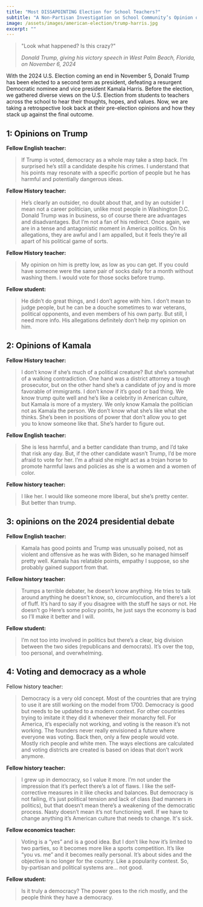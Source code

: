 ```yaml
---
title: "Most DISSAPOINTING Election for School Teachers?"
subtitle: "A Non-Partisan Investigation on School Community’s Opinion on the 2024 U.S. Election."
image: /assets/images/american-election/trump-harris.jpg
excerpt: ""
---
```

> "Look what happened? Is this crazy?"
>
> <cite>Donald Trump, giving his victory speech in West Palm Beach, Florida, on November 6, 2024</cite>

With the 2024 U.S. Election coming an end in November 5, Donald Trump has been elected to a second term as president, defeating a resurgent Democratic nominee and vice president Kamala Harris. Before the election, we gathered diverse views on the U.S. Election from students to teachers across the school to hear their thoughts, hopes, and values. Now, we are taking a retrospective look back at their pre-election opinions and how they stack up against the final outcome.

## 1: Opinions on Trump

**Fellow English teacher:**
> If Trump is voted, democracy as a whole may take a step back. I’m surprised he’s still a candidate despite his crimes. I understand that his points may resonate with a specific portion of people but he has harmful and potentially dangerous ideas.

**Fellow History teacher:**
> He’s clearly an outsider, no doubt about that, and by an outsider I mean not a career politician, unlike most people in Washington D.C. Donald Trump was in business, so of course there are advantages and disadvantages. But I’m not a fan of his redirect. Once again, we are in a tense and antagonistic moment in America politics. On his allegations, they are awful and I am appalled, but it feels they’re all apart of his political game of sorts.

**Fellow History teacher:**
> My opinion on him is pretty low, as low as you can get. If you could have someone were the same pair of socks daily for a month without washing them. I would vote for those socks before trump.

**Fellow student:**
> He didn’t do great things, and I don’t agree with him. I don’t mean to judge people, but he can be a douche sometimes to war veterans, political opponents, and even members of his own party. But still, I need more info. His allegations definitely don’t help my opinion on him.

## 2: Opinions of Kamala

**Fellow History teacher:**
> I don’t know if she’s much of a political creature? But she’s somewhat of a walking contradiction. One hand was a district attorney a tough prosecutor, but on the other hand she’s a candidate of joy and is more favorable of immigrants. I don’t know if it’s good or bad thing. We know trump quite well and he’s like a celebrity in American culture, but Kamala is more of a mystery. We only know Kamala the politician not as Kamala the person. We don’t know what she’s like what she thinks. She’s been in positions of power that don’t allow you to get you to know someone like that. She’s harder to figure out.

**Fellow English teacher:**
> She is less harmful, and a better candidate than trump, and I’d take that risk any day. But, if the other candidate wasn’t Trump, I’d be more afraid to vote for her. I’m a afraid she might act as a trojan horse to promote harmful laws and policies as she is a women and a women of color.

**Fellow history teacher:**
> I like her. I would like someone more liberal, but she’s pretty center. But better than trump.

## 3: opinions on the 2024 presidential debate

**Fellow English teacher:**
> Kamala has good points and Trump was unusually poised, not as violent and offensive as he was with Biden, so he managed himself pretty well. Kamala has relatable points, empathy I suppose, so she probably gained support from that.

**Fellow history teacher:**
> Trumps a terrible debater, he doesn’t know anything. He tries to talk around anything he doesn’t know, so, circumlocution, and there’s a lot of fluff. It’s hard to say if you disagree with the stuff he says or not. He doesn’t go Here’s some policy points, he just says the economy is bad so I’ll make it better and I will.

**Fellow student:**
> I’m not too into involved in politics but there’s a clear, big division between the two sides (republicans and democrats). It’s over the top, too personal, and overwhelming.

## 4: Voting and democracy as a whole
Fellow history teacher:
> Democracy is a very old concept. Most of the countries that are trying to use it are still working on the model from 1700. Democracy is good but needs to be updated to a modern context. For other countries trying to imitate it they did it whenever their monarchy fell. For America, it’s especially not working, and voting is the reason it’s not working. The founders never really envisioned a future where everyone was voting. Back then, only a few people would vote. Mostly rich people and white men. The ways elections are calculated and voting districts are created is based on ideas that don’t work anymore.

**Fellow history teacher:**
> I grew up in democracy, so I value it more.  I’m not under the impression that it’s perfect there’s a lot of flaws. I like the self-corrective measures in it like checks and balances. But democracy is not failing, it’s just political tension and lack of class (bad manners in politics), but that doesn’t mean there’s a weakening of the democratic process. Nasty doesn’t mean it’s not functioning well. If we have to change anything it’s American culture that needs to change. It's sick.

**Fellow economics teacher:**
> Voting is a “yes” and is a good idea. But I don’t like how it’s limited to two parties, so it becomes more like a sports competition. It’s like “you vs. me” and it becomes really personal. It’s about sides and the objective is no longer for the country. Like a popularity contest. So, by-partisan and political systems are… not good.

**Fellow student:**
> Is it truly a democracy? The power goes to the rich mostly, and the people think they have a democracy.
